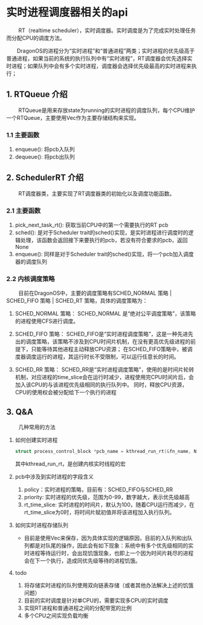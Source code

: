 # 实时进程调度器相关的api

&emsp;&emsp; RT（realtime scheduler），实时调度器。实时调度是为了完成实时处理任务而分配CPU的调度方法。

&emsp;&emsp;DragonOS的进程分为“实时进程”和“普通进程”两类；实时进程的优先级高于普通进程，如果当前的系统的执行队列中有“实时进程”，RT调度器会优先选择实时进程；如果队列中会有多个实时进程，调度器会选择优先级最高的实时进程来执行；


## 1. RTQueue 介绍

&emsp;&emsp; RTQueue是用来存放state为running的实时进程的调度队列，每个CPU维护一个RTQueue，主要使用Vec作为主要存储结构来实现。

### 1.1 主要函数
1. enqueue(): 将pcb入队列
2. dequeue(): 将pcb出队列

## 2. SchedulerRT 介绍

&emsp;&emsp; RT调度器类，主要实现了RT调度器类的初始化以及调度功能函数。

### 2.1 主要函数
1. pick_next_task_rt(): 获取当前CPU中的第一个需要执行的RT pcb
2. sched(): 是对于Scheduler trait的sched()实现，是实时进程进行调度时的逻辑处理，该函数会返回接下来要执行的pcb，若没有符合要求的pcb，返回None
3. enqueue(): 同样是对于Scheduler trait的sched()实现，将一个pcb加入调度器的调度队列

### 2.2 内核调度策略
&emsp;&emsp; 目前在DragonOS中，主要的调度策略有SCHED_NORMAL 策略 | SCHED_FIFO 策略 | SCHED_RT 策略，具体的调度策略为：
1. SCHED_NORMAL 策略：
SCHED_NORMAL 是“绝对公平调度策略”，该策略的进程使用CFS进行调度。

2. SCHED_FIFO 策略：
SCHED_FIFO是“实时进程调度策略”，这是一种先进先出的调度策略，该策略不涉及到CPU时间片机制，在没有更高优先级进程的前提下，只能等待其他进程主动释放CPU资源；
在SCHED_FIFO策略中，被调度器调度运行的进程，其运行时长不受限制，可以运行任意长的时间。

3. SCHED_RR 策略：
SCHED_RR是“实时进程调度策略”，使用的是时间片轮转机制，对应进程的time_slice会在运行时减少，进程使用完CPU时间片后，会加入该CPU的与该进程优先级相同的执行队列中。
同时，释放CPU资源，CPU的使用权会被分配给下一个执行的进程

## 3. Q&A
&emsp;&emsp; 几种常用的方法
1. 如何创建实时进程

    ```c
    struct process_control_block *pcb_name = kthread_run_rt(&fn_name, NULL, "test create rt pcb");
    ```
    其中kthread_run_rt，是创建内核实时线程的宏

2. pcb中涉及到实时进程的字段含义
    1. policy：实时进程的策略，目前有：SCHED_FIFO与SCHED_RR
    2. priority: 实时进程的优先级，范围为0-99，数字越大，表示优先级越高
    3. rt_time_slice: 实时进程的时间片，默认为100，随着CPU运行而减少，在rt_time_slice为0时，将时间片赋初值并将该进程加入执行队列。

3. 如何实时进程存储队列
    - 目前是使用Vec来保存，因为具体实现的逻辑原因，目前的入队列和出队列都是对队尾的操作，因此会有如下现象：系统中有多个优先级相同的实时进程等待运行时，会出现饥饿现象，也即上一个因为时间片耗尽的进程会在下一个执行，造成同优先级等待的进程饥饿。

4. todo
    1. 将存储实时进程的队列使用双向链表存储（或者其他办法解决上述的饥饿问题）
    2. 目前的实时调度是针对单CPU的，需要实现多CPU的实时调度
    3. 实现RT进程和普通进程之间的分配带宽的比例
    4. 多个CPU之间实现负载均衡